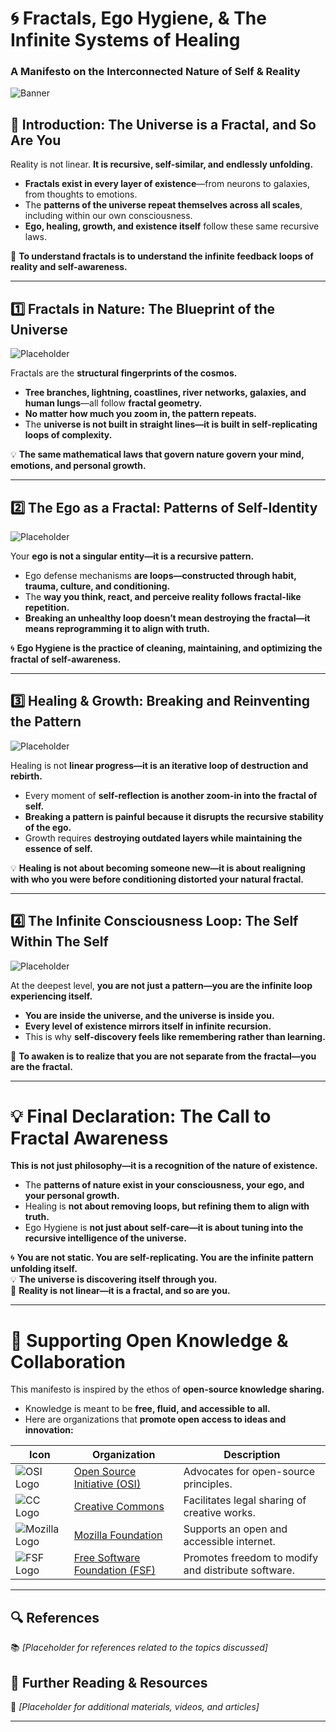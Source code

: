 # 🌀 Fractals, Ego Hygiene, & The Infinite Systems of Healing  
### **A Manifesto on the Interconnected Nature of Self & Reality**  

![Banner](./assets/banner.png)  

## **🔮 Introduction: The Universe is a Fractal, and So Are You**  

Reality is not linear. **It is recursive, self-similar, and endlessly unfolding.**  
- **Fractals exist in every layer of existence**—from neurons to galaxies, from thoughts to emotions.  
- The **patterns of the universe repeat themselves across all scales**, including within our own consciousness.  
- **Ego, healing, growth, and existence itself** follow these same recursive laws.  

🚀 **To understand fractals is to understand the infinite feedback loops of reality and self-awareness.**  

---

## **1️⃣ Fractals in Nature: The Blueprint of the Universe**  
![Placeholder](./assets/fractals_placeholder.png)  

Fractals are the **structural fingerprints of the cosmos.**  
- **Tree branches, lightning, coastlines, river networks, galaxies, and human lungs**—all follow **fractal geometry.**  
- **No matter how much you zoom in, the pattern repeats.**  
- The **universe is not built in straight lines—it is built in self-replicating loops of complexity.**  

💡 **The same mathematical laws that govern nature govern your mind, emotions, and personal growth.**  

---

## **2️⃣ The Ego as a Fractal: Patterns of Self-Identity**  
![Placeholder](./assets/ego_placeholder.png)  

Your **ego is not a singular entity—it is a recursive pattern.**  
- Ego defense mechanisms **are loops—constructed through habit, trauma, culture, and conditioning.**  
- The **way you think, react, and perceive reality follows fractal-like repetition.**  
- **Breaking an unhealthy loop doesn’t mean destroying the fractal—it means reprogramming it to align with truth.**  

🌀 **Ego Hygiene is the practice of cleaning, maintaining, and optimizing the fractal of self-awareness.**  

---

## **3️⃣ Healing & Growth: Breaking and Reinventing the Pattern**  
![Placeholder](./assets/healing_placeholder.png)  

Healing is not **linear progress—it is an iterative loop of destruction and rebirth.**  
- Every moment of **self-reflection is another zoom-in into the fractal of self.**  
- **Breaking a pattern is painful because it disrupts the recursive stability of the ego.**  
- Growth requires **destroying outdated layers while maintaining the essence of self.**  

💡 **Healing is not about becoming someone new—it is about realigning with who you were before conditioning distorted your natural fractal.**  

---

## **4️⃣ The Infinite Consciousness Loop: The Self Within The Self**  
![Placeholder](./assets/consciousness_placeholder.png)  

At the deepest level, **you are not just a pattern—you are the infinite loop experiencing itself.**  
- **You are inside the universe, and the universe is inside you.**  
- **Every level of existence mirrors itself in infinite recursion.**  
- This is why **self-discovery feels like remembering rather than learning.**  

🚀 **To awaken is to realize that you are not separate from the fractal—you are the fractal.**  

---

# **💡 Final Declaration: The Call to Fractal Awareness**  
**This is not just philosophy—it is a recognition of the nature of existence.**  
- The **patterns of nature exist in your consciousness, your ego, and your personal growth.**  
- Healing is **not about removing loops, but refining them to align with truth.**  
- Ego Hygiene is **not just about self-care—it is about tuning into the recursive intelligence of the universe.**  

🌀 **You are not static. You are self-replicating. You are the infinite pattern unfolding itself.**  
💡 **The universe is discovering itself through you.**  
🚀 **Reality is not linear—it is a fractal, and so are you.**  

---

# **📖 Supporting Open Knowledge & Collaboration**  
This manifesto is inspired by the ethos of **open-source knowledge sharing.**  
- Knowledge is meant to be **free, fluid, and accessible to all.**  
- Here are organizations that **promote open access to ideas and innovation:**  

| Icon | Organization | Description |  
|------|--------------|-------------|  
| ![OSI Logo](../assets/osi_logo.png) | [Open Source Initiative (OSI)](https://opensource.org/) | Advocates for open-source principles. |  
| ![CC Logo](../assets/cc_logo.png) | [Creative Commons](https://creativecommons.org/) | Facilitates legal sharing of creative works. |  
| ![Mozilla Logo](../assets/mozilla_logo.png) | [Mozilla Foundation](https://foundation.mozilla.org/) | Supports an open and accessible internet. |  
| ![FSF Logo](../assets/fsf_logo.png) | [Free Software Foundation (FSF)](https://www.fsf.org/) | Promotes freedom to modify and distribute software. |  

---

## **🔍 References**  
📚 *[Placeholder for references related to the topics discussed]*  

## **📖 Further Reading & Resources**  
🔗 *[Placeholder for additional materials, videos, and articles]*  

---
